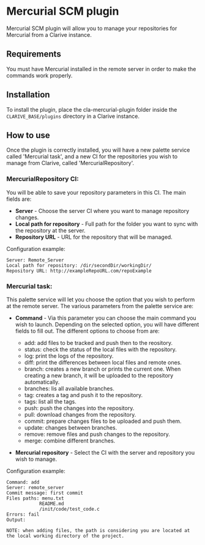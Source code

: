 # Mercurial SCM plugin

Mercurial SCM plugin will allow you to manage your repositories for Mercurial from a Clarive instance.

## Requirements

You must have Mercurial installed in the remote server in order to make the commands work properly.

## Installation

To install the plugin, place the cla-mercurial-plugin folder inside the `CLARIVE_BASE/plugins`
directory in a Clarive instance.

## How to use

Once the plugin is correctly installed, you will have a new palette service called 'Mercurial task', and a new CI for the repositories you wish to manage from Clarive, called 'MercurialRepository'.

### MercurialRepository CI:

You will be able to save your repository parameters in this CI. The main fields are:

- **Server** - Choose the server CI where you want to manage repository changes.
- **Local path for repository** - Full path for the folder you want to sync with the repository at the server.
- **Repository URL** - URL for the repository that will be managed.

Configuration example:

    Server: Remote_Server
    Local path for repository: /dir/secondDir/workingDir/
    Repository URL: http://exampleRepoURL.com/repoExample

### Mercurial task:

This palette service will let you choose the option that you wish to perform at the remote server.
The various parameters from the palette service are:

- **Command** - Via this parameter you can choose the main command you wish to launch. Depending on the selected option, you will have different fields to fill out.
The different options to choose from are:
    - add: add files to be tracked and push then to the reository.
    - status: check the status of the local files with the repository.
    - log: print the logs of the repository.
    - diff: print the differences between local files and remote ones.
    - branch: creates a new branch or prints the current one. When creating a new branch, it will be uploaded to the repository automatically.
    - branches: lis all available branches.
    - tag: creates a tag and push it to the repository.
    - tags: list all the tags.
    - push: push the changes into the repository.
    - pull: download changes from the repository.
    - commit: prepare changes files to be uploaded and push them.
    - update: changes between branches.
    - remove: remove files and push changes to the repository.
    - merge: combine different branches.

- **Mercurial repository** - Select the CI with the server and repository you wish to manage.

Configuration example:

    Command: add
    Server: remote_server
    Commit message: first commit
    Files paths: menu.txt
                README.md
                /init/code/test_code.c
    Errors: fail
    Output: 

    NOTE: when adding files, the path is considering you are located at the local working directory of the project.
